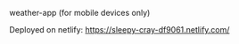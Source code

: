 weather-app (for mobile devices only)

Deployed on netlify: https://sleepy-cray-df9061.netlify.com/
